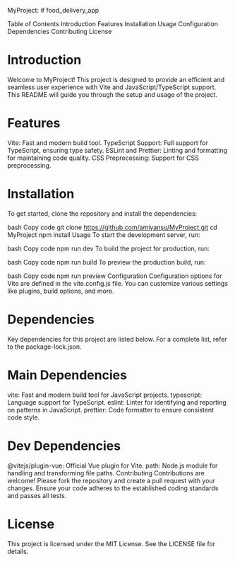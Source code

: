 MyProject: # food_delivery_app

Table of Contents
Introduction
Features
Installation
Usage
Configuration
Dependencies
Contributing
License
# Introduction
Welcome to MyProject! This project is designed to provide an efficient and seamless user experience with Vite and JavaScript/TypeScript support. This README will guide you through the setup and usage of the project.

# Features
Vite: Fast and modern build tool.
TypeScript Support: Full support for TypeScript, ensuring type safety.
ESLint and Prettier: Linting and formatting for maintaining code quality.
CSS Preprocessing: Support for CSS preprocessing.
# Installation
To get started, clone the repository and install the dependencies:

bash
Copy code
git clone https://github.com/amiyansu/MyProject.git
cd MyProject
npm install
Usage
To start the development server, run:

bash
Copy code
npm run dev
To build the project for production, run:

bash
Copy code
npm run build
To preview the production build, run:

bash
Copy code
npm run preview
Configuration
Configuration options for Vite are defined in the vite.config.js file. You can customize various settings like plugins, build options, and more.


# Dependencies
Key dependencies for this project are listed below. For a complete list, refer to the package-lock.json.

# Main Dependencies
vite: Fast and modern build tool for JavaScript projects.
typescript: Language support for TypeScript.
eslint: Linter for identifying and reporting on patterns in JavaScript.
prettier: Code formatter to ensure consistent code style.
# Dev Dependencies
@vitejs/plugin-vue: Official Vue plugin for Vite.
path: Node.js module for handling and transforming file paths.
Contributing
Contributions are welcome! Please fork the repository and create a pull request with your changes. Ensure your code adheres to the established coding standards and passes all tests.

# License
This project is licensed under the MIT License. See the LICENSE file for details.
